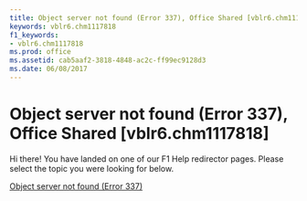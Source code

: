 ```yaml
---
title: Object server not found (Error 337), Office Shared [vblr6.chm1117818]
keywords: vblr6.chm1117818
f1_keywords:
- vblr6.chm1117818
ms.prod: office
ms.assetid: cab5aaf2-3818-4848-ac2c-ff99ec9128d3
ms.date: 06/08/2017
---
```



# Object server not found (Error 337), Office Shared [vblr6.chm1117818]

Hi there! You have landed on one of our F1 Help redirector pages. Please select the topic you were looking for below.

[Object server not found (Error 337)](http://msdn.microsoft.com/library/00112150-89d5-e13f-d31a-50bc3f50fb62%28Office.15%29.aspx)

